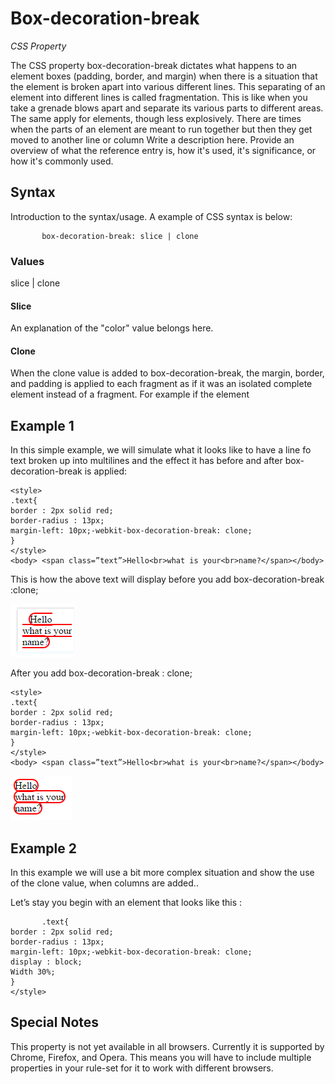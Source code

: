 # Box-decoration-break


*CSS Property*


The CSS property box-decoration-break dictates what happens to an element boxes (padding, border, and margin) when there is a situation that the element is broken apart into various different lines. This separating of an element into different lines is called fragmentation. This is like when you take a grenade blows apart and separate its various parts to different areas. The same apply for elements, though less explosively. There are times when the parts of an element are meant to run together but then they get moved to another line or column 
Write a description here. Provide an overview of what the reference entry is, how it's used, it's significance, or how it's commonly used.




## Syntax


Introduction to the syntax/usage. A example of CSS syntax is below:


```
       box-decoration-break: slice | clone
```


### Values


slice | clone


#### Slice


An explanation of the "color" value belongs here.


#### Clone


When the clone value is added to box-decoration-break, the margin, border, and padding is applied to each fragment as if it was an isolated complete element instead of a fragment. For example if the element 


## Example 1


In this simple example, we will simulate what it looks like to have a line fo text broken up into multilines and the effect it has before and after box-decoration-break is applied:


```
<style>
.text{
border : 2px solid red;
border-radius : 13px;
margin-left: 10px;-webkit-box-decoration-break: clone;
}
</style>
<body> <span class=”text”>Hello<br>what is your<br>name?</span></body>
```
This is how the above text will display before you add box-decoration-break :clone;

![](Books.MD_UI_Assets/clone2.png)

After you add box-decoration-break : clone;

```
<style>
.text{
border : 2px solid red;
border-radius : 13px;
margin-left: 10px;-webkit-box-decoration-break: clone;
}
</style>
<body> <span class=”text”>Hello<br>what is your<br>name?</span></body>
```

![](Books.MD_UI_Assets/clone1.png)



## Example 2


In this example we will use a bit more complex situation and show the use of the clone value, when columns are added..

Let’s stay you begin with an element that looks like this : 


```
       .text{
border : 2px solid red;
border-radius : 13px;
margin-left: 10px;-webkit-box-decoration-break: clone;
display : block;
Width 30%;
}
</style>
```




## Special Notes


This property is not yet available in all browsers. Currently it is supported by Chrome, Firefox, and Opera. This means you will have to include multiple properties in your rule-set for it to work with different browsers.


